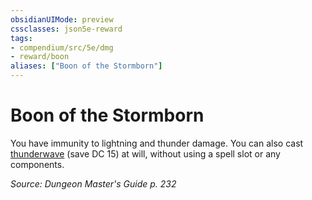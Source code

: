 ```yaml
---
obsidianUIMode: preview
cssclasses: json5e-reward
tags:
- compendium/src/5e/dmg
- reward/boon
aliases: ["Boon of the Stormborn"]
---
```

# Boon of the Stormborn

You have immunity to lightning and thunder damage. You can also cast [thunderwave](/2-Mechanics/CLI/spells/thunderwave.md) (save DC 15) at will, without using a spell slot or any components.

*Source: Dungeon Master's Guide p. 232*